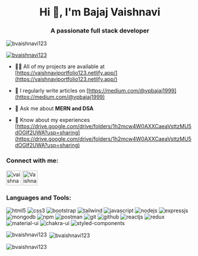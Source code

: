 <h1 align="center">Hi 👋, I'm Bajaj Vaishnavi</h1>
<h3 align="center">A passionate full stack developer</h3>

<p align="left"> <img src="https://komarev.com/ghpvc/?username=bvaishnavi123&label=Profile%20views&color=0e75b6&style=flat" alt="bvaishnavi123" /> </p>

<p align="left"> <a href="https://github.com/ryo-ma/github-profile-trophy"><img src="https://github-profile-trophy.vercel.app/?username=bvaishnavi123" alt="bvaishnavi123" /></a> </p>

- 👨‍💻 All of my projects are available at [https://vaishnaviportfolio123.netlify.app/](https://vaishnaviportfolio123.netlify.app/)

- 📝 I regularly write articles on [https://medium.com/@vpbajaj1999](https://medium.com/@vpbajaj1999)

- 💬 Ask me about **MERN and DSA**

- 📄 Know about my experiences [https://drive.google.com/drive/folders/1h2mcw4W0AXXCaeaVsttzMU5dOGIf2UWA?usp=sharing](https://drive.google.com/drive/folders/1h2mcw4W0AXXCaeaVsttzMU5dOGIf2UWA?usp=sharing)

<h3 align="left">Connect with me:</h3>
<p align="left">
<a href="mailto:bajajvaishnavi1999@gmail.com" target="blank"><img align="center" src="https://img.icons8.com/color/2x/gmail.png" alt="vaishnavi" height="40" width="40" /></a>
<a href="https://linkedin.com/in/vaishnavi-bajaj" target="blank"><img align="center" src="https://img.icons8.com/fluency/2x/linkedin.png" alt="Vaishnavi-Bajaj" height="40" width="40" /></a>
</p>

<h3 align="left">Languages and Tools:</h3>
<p>
<img src="https://img.shields.io/badge/HTML5-E34F26?style=for-the-badge&logo=html5&logoColor=white" alt="html5"/>
<img src="https://img.shields.io/badge/CSS3-1572B6?style=for-the-badge&logo=css3&logoColor=white" alt="css3"/>
<img src="https://img.shields.io/badge/Bootstrap-563D7C?style=for-the-badge&logo=bootstrap&logoColor=white" alt="bootstrap"/>
<img src="https://img.shields.io/badge/Tailwind_CSS-38B2AC?style=for-the-badge&logo=tailwind-css&logoColor=white" alt="tailwind"/>
<img src="https://img.shields.io/badge/JavaScript-323330?style=for-the-badge&logo=javascript&logoColor=F7DF1E" alt="javascript"/>
<img src="https://img.shields.io/badge/Node.js-339933?style=for-the-badge&logo=nodedotjs&logoColor=white" alt="nodejs" />
<img src="https://img.shields.io/badge/Express.js-000000?style=for-the-badge&logo=express&logoColor=white" alt="expressjs"/>
<img src="https://img.shields.io/badge/MongoDB-4EA94B?style=for-the-badge&logo=mongodb&logoColor=white" alt="mongodb"/>
<img src="https://img.shields.io/badge/npm-CB3837?style=for-the-badge&logo=npm&logoColor=white" alt="npm"/>
<img src="https://img.shields.io/badge/Postman-FF6C37?style=for-the-badge&logo=Postman&logoColor=white" alt="postman"/>
  <img src="https://img.shields.io/badge/Git-f44d27?style=for-the-badge&logo=git&logoColor=white" alt="git"/>
<img src="https://img.shields.io/badge/GitHub-100000?style=for-the-badge&logo=github&logoColor=white" alt="github"/>
<img src="https://img.shields.io/badge/React-20232A?style=for-the-badge&logo=react&logoColor=61DAFB" alt="reactjs" />
<img src="https://img.shields.io/badge/Redux-593D88?style=for-the-badge&logo=redux&logoColor=white" alt="redux" />
<img src="https://img.shields.io/badge/Material%20UI-007FFF?style=for-the-badge&logo=mui&logoColor=white" alt="material-ui"/>
<img src="https://img.shields.io/badge/Chakra%20UI-3bc7bd?style=for-the-badge&logo=chakraui&logoColor=white" alt="chakra-ui"/>
<img src="https://img.shields.io/badge/styled--components-DB7093?style=for-the-badge&logo=styled-components&logoColor=white" alt="styled-components"/>
</p>

<p><img align="left" src="https://github-readme-stats.vercel.app/api/top-langs?username=bvaishnavi123&show_icons=true&locale=en&layout=compact" alt="bvaishnavi123" /></p>

<p>&nbsp;<img align="center" src="https://github-readme-stats.vercel.app/api?username=bvaishnavi123&show_icons=true&locale=en" alt="bvaishnavi123" /></p>

<p><img align="center" src="https://github-readme-streak-stats.herokuapp.com/?user=bvaishnavi123&" alt="bvaishnavi123" /></p>
